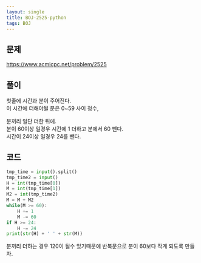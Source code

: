 ```yaml
---
layout: single
title: BOJ-2525-python
tags: BOJ
---
```


## 문제  
https://www.acmicpc.net/problem/2525
  
## 풀이  
첫줄에 시간과 분이 주어진다.  
이 시간에 더해야될 분은 0~59 사이 정수,

분끼리 일단 더한 뒤에.  
분이 60이상 일경우 시간에 1 더하고 분에서 60 뺀다.  
시간이 24이상 일경우 24를 뺀다.  

## 코드  

```python
tmp_time = input().split()
tmp_time2 = input()
H = int(tmp_time[0])
M = int(tmp_time[1])
M2 = int(tmp_time2)
M = M + M2
while(M >= 60):
    H += 1
    M -= 60
if H >= 24:
    H -= 24
print(str(H) + ' ' + str(M))
```
분끼리 더하는 경우 120이 될수 있기때문에 반복문으로 분이 60보다 작게 되도록 만들자.
